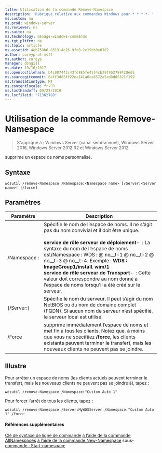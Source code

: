 ```yaml
---
title: Utilisation de la commande Remove-Namespace
description: 'Rubrique relative aux commandes Windows pour * * * *- '
ms.custom: na
ms.prod: windows-server
ms.reviewer: na
ms.suite: na
ms.technology: manage-windows-commands
ms.tgt_pltfrm: na
ms.topic: article
ms.assetid: 4eb758b6-8519-4e26-9fe0-2e19bb0e8702
author: coreyp-at-msft
ms.author: coreyp
manager: dongill
ms.date: 10/16/2017
ms.openlocfilehash: b4c087442c43fd885fe4554cb29f9b2788420e05
ms.sourcegitcommit: 6aff3d88ff22ea141a6ea6572a5ad8dd6321f199
ms.translationtype: MT
ms.contentlocale: fr-FR
ms.lasthandoff: 09/27/2019
ms.locfileid: "71362788"
---
```

# <a name="using-the-remove-namespace-command"></a>Utilisation de la commande Remove-Namespace

>S'applique à : Windows Server (canal semi-annuel), Windows Server 2016, Windows Server 2012 R2 et Windows Server 2012

supprime un espace de noms personnalisé.
## <a name="syntax"></a>Syntaxe
```
wdsutil /remove-Namespace /Namespace:<Namespace name> [/Server:<Server name>] [/force]
```
## <a name="parameters"></a>Paramètres
|Paramètre|Description|
|-------|--------|
|/Namespace : <Namespace name>|Spécifie le nom de l’espace de noms. Il ne s’agit pas du nom convivial et il doit être unique.<br /><br />**service de rôle serveur de déploiement**-    : La syntaxe du nom de l’espace de noms est/Namespace : WDS : <ImageGroup> @ no__t-1 @ no__t-2 @ no__t-3 @ no__t-4. Exemple : **WDS : ImageGroup1/install. wim/1**<br />**service de rôle serveur de Transport**-    : Cette valeur doit correspondre au nom donné à l’espace de noms lorsqu’il a été créé sur le serveur.|
|[/Server:<Server name>]|Spécifie le nom du serveur. Il peut s’agir du nom NetBIOS ou du nom de domaine complet (FQDN). Si aucun nom de serveur n’est spécifié, le serveur local est utilisé.|
|/Force|supprime immédiatement l’espace de noms et met fin à tous les clients. Notez que, à moins que vous ne spécifiiez **/force**, les clients existants peuvent terminer le transfert, mais les nouveaux clients ne peuvent pas se joindre.|
## <a name="BKMK_examples"></a>Illustre
Pour arrêter un espace de noms (les clients actuels peuvent terminer le transfert, mais les nouveaux clients ne peuvent pas se joindre à), tapez :
```
wdsutil /remove-Namespace /Namespace:"Custom Auto 1"
```
Pour forcer l’arrêt de tous les clients, tapez :
```
wdsutil /remove-Namespace /Server:MyWDSServer /Namespace:"Custom Auto 1" /force
```
#### <a name="additional-references"></a>Références supplémentaires
[Clé de syntaxe de ligne de commande](command-line-syntax-key.md)
[à l’aide de la commande AllNamespaces](using-the-get-allnamespaces-command.md)
[à l’aide de la commande New-Namespace](using-the-new-namespace-command.md)
 sous-[commande : Start-namespace](subcommand-start-namespace.md)
